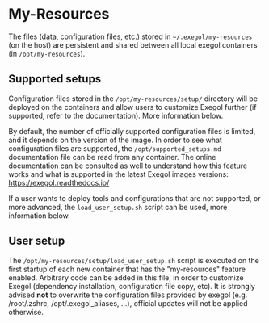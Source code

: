 # My-Resources

The files (data, configuration files, etc.) stored in `~/.exegol/my-resources` (on the host) are persistent and shared between all local exegol containers (in `/opt/my-resources`).

## Supported setups

Configuration files stored in the `/opt/my-resources/setup/` directory will be deployed on the containers and allow users to customize Exegol further (if supported, refer to the documentation). More information below.

By default, the number of officially supported configuration files is limited, and it depends on the version of the image.
In order to see what configuration files are supported, the `/opt/supported_setups.md` documentation file can be read from any container.
The online documentation can be consulted as well to understand how this feature works and what is supported in the latest Exegol images versions: <https://exegol.readthedocs.io/>

If a user wants to deploy tools and configurations that are not supported, or more advanced, the `load_user_setup.sh` script can be used, more information below.

## User setup

The `/opt/my-resources/setup/load_user_setup.sh` script is executed on the first startup of each new container that has the "my-resources" feature enabled.
Arbitrary code can be added in this file, in order to customize Exegol (dependency installation, configuration file copy, etc).
It is strongly advised **not** to overwrite the configuration files provided by exegol (e.g. /root/.zshrc, /opt/.exegol_aliases, ...), official updates will not be applied otherwise.
